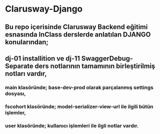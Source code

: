 # Clarusway-Django

## Bu repo içerisinde Clarusway Backend eğitimi esnasında InClass derslerde anlatılan DJANGO konularından;

## dj-01 installition ve dj-11 SwaggerDebug-Separate ders notlarının tamamının birleştirilmiş notları vardır,

### main klasöründe; base-dev-prod olarak parçalanmış settings dosyası,

### fscohort klasöründe; model-serializer-view-url ile ilgili bütün işlemler,

### user klasöründe; kullanıcı işlemleri ile ilgli notlar vardır.
